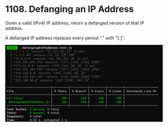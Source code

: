 # 1108. Defanging an IP Address 

Given a valid (IPv4) IP address, return a defanged version of that IP address.

A defanged IP address replaces every period "." with "[.]".

 ![Alt text](image.png)